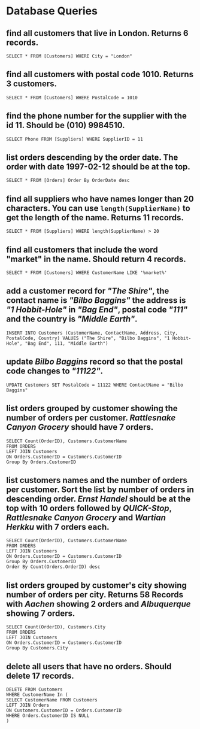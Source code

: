 # Database Queries

## find all customers that live in London. Returns 6 records.
    SELECT * FROM [Customers] WHERE City = "London"
## find all customers with postal code 1010. Returns 3 customers.
    SELECT * FROM [Customers] WHERE PostalCode = 1010
## find the phone number for the supplier with the id 11. Should be (010) 9984510.
    SELECT Phone FROM [Suppliers] WHERE SupplierID = 11
## list orders descending by the order date. The order with date 1997-02-12 should be at the top.
    SELECT * FROM [Orders] Order By OrderDate desc
## find all suppliers who have names longer than 20 characters. You can use `length(SupplierName)` to get the length of the name. Returns 11 records.
    SELECT * FROM [Suppliers] WHERE length(SupplierName) > 20
## find all customers that include the word "market" in the name. Should return 4 records.
    SELECT * FROM [Customers] WHERE CustomerName LIKE '%market%'
## add a customer record for _"The Shire"_, the contact name is _"Bilbo Baggins"_ the address is _"1 Hobbit-Hole"_ in _"Bag End"_, postal code _"111"_ and the country is _"Middle Earth"_.
    INSERT INTO Customers (CustomerName, ContactName, Address, City, PostalCode, Country) VALUES ("The Shire", "Bilbo Baggins", "1 Hobbit-Hole", "Bag End", 111, "Middle Earth")
## update _Bilbo Baggins_ record so that the postal code changes to _"11122"_.
    UPDATE Customers SET PostalCode = 11122 WHERE ContactName = "Bilbo Baggins"
## list orders grouped by customer showing the number of orders per customer. _Rattlesnake Canyon Grocery_ should have 7 orders.
    SELECT Count(OrderID), Customers.CustomerName
    FROM ORDERS
    LEFT JOIN Customers
    ON Orders.CustomerID = Customers.CustomerID
    Group By Orders.CustomerID
## list customers names and the number of orders per customer. Sort the list by number of orders in descending order. _Ernst Handel_ should be at the top with 10 orders followed by _QUICK-Stop_, _Rattlesnake Canyon Grocery_ and _Wartian Herkku_ with 7 orders each.
    SELECT Count(OrderID), Customers.CustomerName
    FROM ORDERS
    LEFT JOIN Customers
    ON Orders.CustomerID = Customers.CustomerID
    Group By Orders.CustomerID
	Order By Count(Orders.OrderID) desc
## list orders grouped by customer's city showing number of orders per city. Returns 58 Records with _Aachen_ showing 2 orders and _Albuquerque_ showing 7 orders.
    SELECT Count(OrderID), Customers.City
    FROM ORDERS
    LEFT JOIN Customers
    ON Orders.CustomerID = Customers.CustomerID
    Group By Customers.City
## delete all users that have no orders. Should delete 17 records.
    DELETE FROM Customers
    WHERE CustomerName In (
    SELECT CustomerName FROM Customers
    LEFT JOIN Orders
    ON Customers.CustomerID = Orders.CustomerID
    WHERE Orders.CustomerID IS NULL
    )